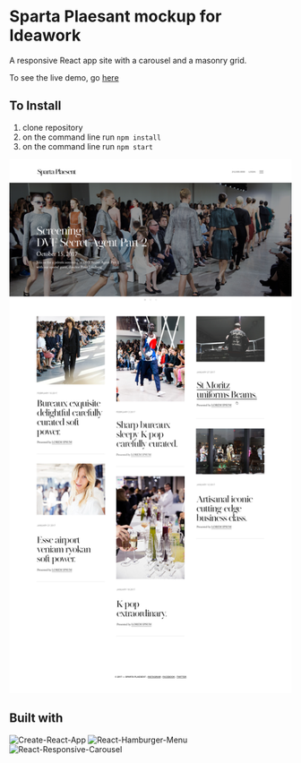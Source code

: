 
# Sparta Plaesant mockup for Ideawork

A responsive React app site with a carousel and a masonry grid.

To see the live demo, go [here](https://magmahr.github.io/ideawork/)

## To Install
1. clone repository
2. on the command line run `npm install`
3. on the command line run `npm start`

![sample.jpg](public/sample.jpg)



## Built with


![Create-React-App](https://www.npmjs.com/package/create-react-app)
![React-Hamburger-Menu](https://www.npmjs.com/package/react-hamburger-menu)
![React-Responsive-Carousel](https://www.npmjs.com/package/react-responsive-carousel)
